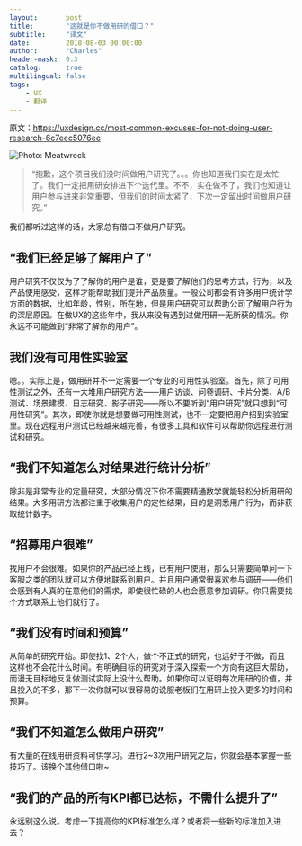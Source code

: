 ```yaml
---
layout:       post
title:        "这就是你不做用研的借口？"
subtitle:     "译文"
date:         2018-08-03 00:00:00
author:       "Charles"
header-mask:  0.3
catalog:      true
multilingual: false
tags:
    - UX
    - 翻译
---
```


原文：https://uxdesign.cc/most-common-excuses-for-not-doing-user-research-6c7eec5076ee

![Photo: Meatwreck](http://o7oeqrr1h.bkt.clouddn.com/18-8-4/30967662.jpg)

> “抱歉，这个项目我们没时间做用户研究了。。。你也知道我们实在是太忙了。我们一定把用研安排进下个迭代里。不不，实在做不了，我们也知道让用户参与进来非常重要，但我们的时间太紧了，下次一定留出时间做用户研究。”

我们都听过这样的话，大家总有借口不做用户研究。

## “我们已经足够了解用户了”

用户研究不仅仅为了了解你的用户是谁，更是要了解他们的思考方式，行为，以及产品使用感受，这样才能帮助我们提升产品质量。一般公司都会有许多用户统计学方面的数据，比如年龄，性别，所在地，但是用户研究可以帮助公司了解用户行为的深层原因。在做UX的这些年中，我从来没有遇到过做用研一无所获的情况。你永远不可能做到“非常了解你的用户”。


## 我们没有可用性实验室

嗯。。实际上是，做用研并不一定需要一个专业的可用性实验室。首先，除了可用性测试之外，还有一大堆用户研究方法——用户访谈、问卷调研、卡片分类、A/B测试、场景建模、日志研究、影子研究——所以不要听到“用户研究”就只想到“可用性研究”。其次，即使你就是想要做可用性测试，也不一定要把用户招到实验室里。现在远程用户测试已经越来越完善，有很多工具和软件可以帮助你远程进行测试和研究。

## “我们不知道怎么对结果进行统计分析”


除非是非常专业的定量研究，大部分情况下你不需要精通数学就能轻松分析用研的结果。大多用研方法都注重于收集用户的定性结果，目的是洞悉用户行为，而非获取统计数字。



## “招募用户很难”

找用户不会很难。如果你的产品已经上线，已有用户使用，那么只需要简单问一下客服之类的团队就可以方便地联系到用户。并且用户通常很喜欢参与调研——他们会感到有人真的在意他们的需求，即使很忙碌的人也会愿意参加调研。你只需要找个方式联系上他们就行了。



## “我们没有时间和预算”

从简单的研究开始。即使找1、2个人，做个不正式的研究，也远好于不做，而且这样也不会花什么时间。有明确目标的研究对于深入探索一个方向有这巨大帮助，而漫无目标地反复做测试实际上没什么帮助。如果你可以证明每次用研的价值，并且投入的不多，那下一次你就可以很容易的说服老板们在用研上投入更多的时间和预算。



## “我们不知道怎么做用户研究”

有大量的在线用研资料可供学习。进行2~3次用户研究之后，你就会基本掌握一些技巧了。该换个其他借口啦~



## “我们的产品的所有KPI都已达标，不需什么提升了”

永远别这么说。考虑一下提高你的KPI标准怎么样？或者将一些新的标准加入进去？





